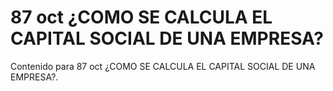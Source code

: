 # 87 oct  ¿COMO SE CALCULA EL CAPITAL SOCIAL DE UNA EMPRESA?

Contenido para 87 oct  ¿COMO SE CALCULA EL CAPITAL SOCIAL DE UNA EMPRESA?.